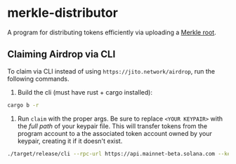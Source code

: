 # merkle-distributor

A program for distributing tokens efficiently via uploading a [Merkle root](https://en.wikipedia.org/wiki/Merkle_tree).

## Claiming Airdrop via CLI

To claim via CLI instead of using `https://jito.network/airdrop`, run the following commands.

1. Build the cli (must have rust + cargo installed):

```bash
cargo b -r
```

1. Run `claim` with the proper args. Be sure to replace `<YOUR KEYPAIR>` with the _full path_ of your keypair file. This will transfer tokens from the program account to a the associated token account owned by your keypair, creating it if it doesn't exist.

```bash
./target/release/cli --rpc-url https://api.mainnet-beta.solana.com --keypair-path <YOUR KEYPAIR> --airdrop-version 0 --mint <YOUR MINT> --program-id ADisxssgCUyrQPXVnaPzxqbkxRksnuecjYnKMGJvF7Gd claim --merkle-tree-path merkle_tree.json
```
